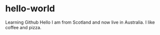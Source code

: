 # hello-world
Learning Github 
Hello 
I am from Scotland and now live in Australia. I like coffee and pizza.
